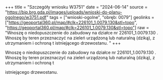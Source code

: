 +++
title = "Szczegóły wniosku W3751"
date = "2024-06-14"
source = "https://bip.brg.gda.pl/images/uploads/wnioski-do-planu-ogolnego/w3751.pdf"
tags = ["wnioski-ogolne", "obręb: 0079"]
geolinks = ["https://geoportal360.pl/map/#clk=226101_1.0079.130&stl=topo", "https://geoportal360.pl/map/#clk=226101_1.0079.130&stl=topo"]
raw = "Wnoszę o niedopuszczenie do zabudowy na działce nr 226101_1.0079.130 . Wnoszę by teren przeznaczyć na zieleń urządzoną lub naturalną (dziką), z utrzymaniem i ochroną t  istniejącego drzewostanu. "
+++

Wnoszę o niedopuszczenie do zabudowy na działce nr 226101_1.0079.130 . Wnoszę
by teren przeznaczyć na zieleń urządzoną lub naturalną (dziką), z utrzymaniem i ochroną
t

istniejącego drzewostanu.



